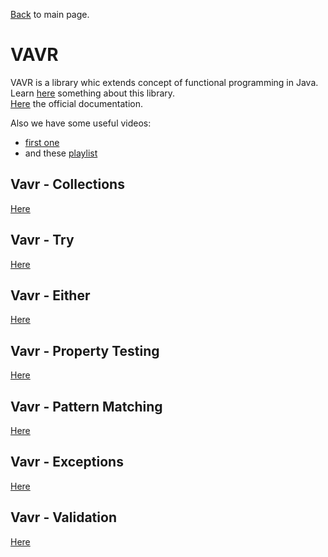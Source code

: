 
[Back](../README.md) to main page.

# VAVR

VAVR is a library whic extends concept of functional programming in Java. <br/>
Learn [here](https://www.baeldung.com/vavr) something about this library. <br/>
[Here](https://docs.vavr.io/) the official documentation. <br/>

Also we have some useful videos:
- [first one](https://www.youtube.com/watch?v=2JTlFAjhL3U)
- and these [playlist](https://www.youtube.com/watch?v=ucIkbMYdU14&list=PLF5X0J2bZ_k5fVHsE9gb18llOFKHiZbfP)

## Vavr - Collections
[Here](https://www.baeldung.com/vavr-collections)

## Vavr - Try
[Here](https://www.baeldung.com/vavr-try)

## Vavr - Either
[Here](https://www.baeldung.com/vavr-either)

## Vavr - Property Testing
[Here](https://www.baeldung.com/vavr-property-testing)

## Vavr - Pattern Matching
[Here](https://www.baeldung.com/vavr-pattern-matching)

## Vavr - Exceptions
[Here](https://www.baeldung.com/exceptions-using-vavr)

## Vavr - Validation
[Here](https://www.baeldung.com/vavr-validation-api)
